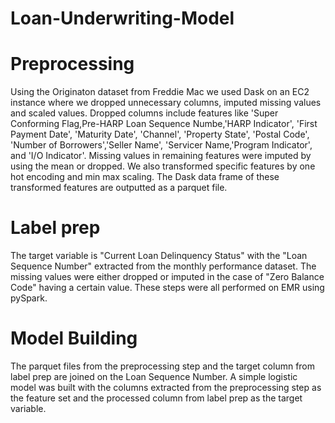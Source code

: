 # Loan-Underwriting-Model
# Preprocessing 
  Using the Originaton dataset from Freddie Mac we  used  Dask on an EC2 instance where we dropped unnecessary columns, imputed missing values and scaled values. Dropped columns include features like 'Super Conforming Flag,Pre-HARP Loan Sequence Numbe,'HARP Indicator',  'First Payment Date', 'Maturity Date', 'Channel', 'Property State', 'Postal Code', 'Number of Borrowers','Seller Name', 'Servicer Name,'Program Indicator',  and 'I/O Indicator'. Missing values in remaining features were imputed by using the mean or dropped. We also transformed specific features by one hot encoding and min max scaling. The Dask data frame of these transformed features are outputted as a parquet file.

# Label prep
The target variable is "Current Loan Delinquency Status" with the "Loan Sequence Number" extracted from the monthly performance dataset.  The missing values were either dropped or imputed in the case of "Zero Balance Code" having a certain value. These steps were all performed on EMR using pySpark. 

# Model Building
The parquet files from the preprocessing step and the target column from label prep are joined on the Loan Sequence Number. A simple logistic model was built with the columns extracted from the preprocessing step as the feature set and the processed column from label prep as the target variable. 
